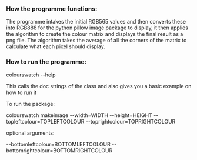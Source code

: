 

### How the programme functions:

The programme intakes the initial RGB565 values and then converts these into RGB888 for the python pillow image package to display, it then applies the algorithm to create the colour matrix and displays the final result as a png file. The algorithm takes the average of all the corners of the matrix to calculate what each pixel should display.



### How to run the programme:
colourswatch --help 

This calls the doc strings of the class and also gives you a basic example on how to run it

To run the package:

colourswatch makeimage  --width=WIDTH --height=HEIGHT --topleftcolour=TOPLEFTCOLOUR --toprightcolour=TOPRIGHTCOLOUR 

optional arguments:

--bottomleftcolour=BOTTOMLEFTCOLOUR
--bottomrightcolour=BOTTOMRIGHTCOLOUR


